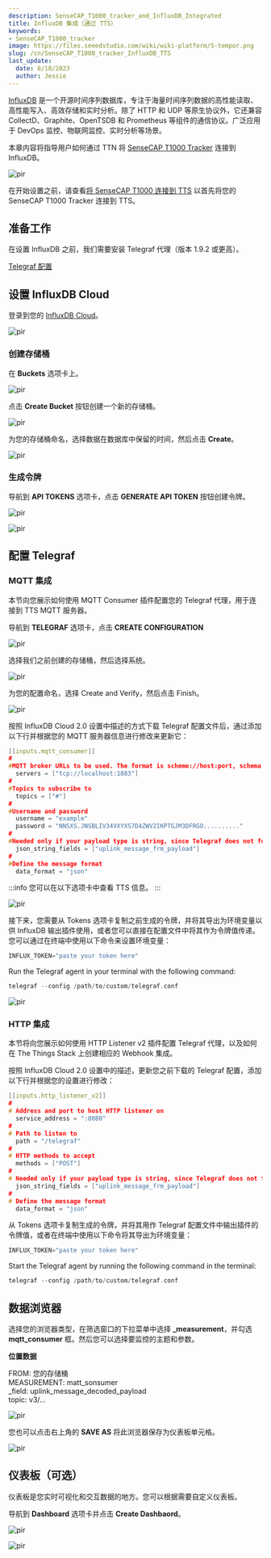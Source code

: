 ```yaml
---
description: SenseCAP_T1000_tracker_and_InfluxDB_Integrated
title: InfluxDB 集成（通过 TTS）
keywords:
- SenseCAP_T1000_tracker
image: https://files.seeedstudio.com/wiki/wiki-platform/S-tempor.png
slug: /cn/SenseCAP_T1000_tracker_InfluxDB_TTS
last_update:
  date: 8/18/2023
  author: Jessie
---
```



[InfluxDB](https://docs.influxdata.com/influxdb/v2.0/get-started/) 是一个开源时间序列数据库，专注于海量时间序列数据的高性能读取、高性能写入、高效存储和实时分析。除了 HTTP 和 UDP 等原生协议外，它还兼容 CollectD、Graphite、OpenTSDB 和 Prometheus 等组件的通信协议。广泛应用于 DevOps 监控、物联网监控、实时分析等场景。

本章内容将指导用户如何通过 TTN 将 [SenseCAP T1000 Tracker](https://www.seeedstudio.com/SenseCAP-Card-Tracker-T1000-A-p-5697.html) 连接到 InfluxDB。

<p style={{textAlign: 'center'}}><img src="https://files.seeedstudio.com/wiki/SenseCAP/Tracker/influx_sense.png" alt="pir" width={800} height="auto" /></p>

在开始设置之前，请查看[将 SenseCAP T1000 连接到 TTS](https://wiki.seeedstudio.com/SenseCAP_T1000_tracker_TTN) 以首先将您的 SenseCAP T1000 Tracker 连接到 TTS。

## 准备工作

在设置 InfluxDB 之前，我们需要安装 Telegraf 代理（版本 1.9.2 或更高）。

[Telegraf 配置](https://docs.influxdata.com/influxdb/v2.0/telegraf-configs/)

## 设置 InfluxDB Cloud

登录到您的 [InfluxDB Cloud](https://us-east-1-1.aws.cloud2.influxdata.com/)。

<p style={{textAlign: 'center'}}><img src="https://files.seeedstudio.com/wiki/SenseCAP/Tracker/buckets.png" alt="pir" width={800} height="auto" /></p>

### 创建存储桶

在 **Buckets** 选项卡上。

<p style={{textAlign: 'center'}}><img src="https://files.seeedstudio.com/wiki/SenseCAP/Tracker/buckets.png" alt="pir" width={800} height="auto" /></p>

点击 **Create Bucket** 按钮创建一个新的存储桶。

<p style={{textAlign: 'center'}}><img src="https://files.seeedstudio.com/wiki/SenseCAP/Tracker/createbucket.png" alt="pir" width={800} height="auto" /></p>

为您的存储桶命名，选择数据在数据库中保留的时间，然后点击 **Create**。

<p style={{textAlign: 'center'}}><img src="https://files.seeedstudio.com/wiki/SenseCAP/Tracker/create_done.png" alt="pir" width={800} height="auto" /></p>

### 生成令牌

导航到 **API TOKENS** 选项卡，点击 **GENERATE API TOKEN** 按钮创建令牌。

<p style={{textAlign: 'center'}}><img src="https://files.seeedstudio.com/wiki/SenseCAP/Tracker/get_token.png" alt="pir" width={800} height="auto" /></p>

<p style={{textAlign: 'center'}}><img src="https://files.seeedstudio.com/wiki/SenseCAP/Tracker/create_done.png" alt="pir" width={800} height="auto" /></p>

## 配置 Telegraf

### MQTT 集成

本节向您展示如何使用 MQTT Consumer 插件配置您的 Telegraf 代理，用于连接到 TTS MQTT 服务器。

导航到 **TELEGRAF** 选项卡，点击 **CREATE CONFIGURATION**

<p style={{textAlign: 'center'}}><img src="https://files.seeedstudio.com/wiki/SenseCAP/Tracker/telegraf.png" alt="pir" width={800} height="auto" /></p>

选择我们之前创建的存储桶，然后选择系统。

<p style={{textAlign: 'center'}}><img src="https://files.seeedstudio.com/wiki/SenseCAP/Tracker/create_telegraf.png" alt="pir" width={800} height="auto" /></p>

为您的配置命名，选择 Create and Verify，然后点击 Finish。

<p style={{textAlign: 'center'}}><img src="https://files.seeedstudio.com/wiki/SenseCAP/Tracker/download_config.png" alt="pir" width={800} height="auto" /></p>

按照 InfluxDB Cloud 2.0 设置中描述的方式下载 Telegraf 配置文件后，通过添加以下行并根据您的 MQTT 服务器信息进行修改来更新它：

```cpp
[[inputs.mqtt_consumer]]
#
#MQTT broker URLs to be used. The format is scheme://host:port, schema can be tcp, ssl, or ws.
  servers = ["tcp://localhost:1883"]
#
#Topics to subscribe to
  topics = ["#"]
#
#Username and password
  username = "example"
  password = "NNSXS.JNSBLIV34VXYXS7D4ZWV2IKPTGJM3DFRGO.........."
#
#Needed only if your payload type is string, since Telegraf does not forward data of this type by default
  json_string_fields = ["uplink_message_frm_payload"]
#
#Define the message format
  data_format = "json"
```

:::info
您可以在以下选项卡中查看 TTS 信息。
:::

<p style={{textAlign: 'center'}}><img src="https://files.seeedstudio.com/wiki/SenseCAP/Tracker/TTS_info.png" alt="pir" width={800} height="auto" /></p>

接下来，您需要从 Tokens 选项卡复制之前生成的令牌，并将其导出为环境变量以供 InfluxDB 输出插件使用，或者您可以直接在配置文件中将其作为令牌值传递。您可以通过在终端中使用以下命令来设置环境变量：

```cpp
INFLUX_TOKEN="paste your token here"
```

Run the Telegraf agent in your terminal with the following command:

```cpp
telegraf --config /path/to/custom/telegraf.conf
```

<p style={{textAlign: 'center'}}><img src="https://files.seeedstudio.com/wiki/SenseCAP/Tracker/connected_MQTT.png" alt="pir" width={800} height="auto" /></p>

### HTTP 集成

本节将向您展示如何使用 HTTP Listener v2 插件配置 Telegraf 代理，以及如何在 The Things Stack 上创建相应的 Webhook 集成。

按照 InfluxDB Cloud 2.0 设置中的描述，更新您之前下载的 Telegraf 配置，添加以下行并根据您的设置进行修改：

```cpp
[[inputs.http_listener_v2]]
#
# Address and port to host HTTP listener on
  service_address = ":8080"
#
# Path to listen to
  path = "/telegraf"
#
# HTTP methods to accept
  methods = ["POST"]
#
# Needed only if your payload type is string, since Telegraf does not forward data of this type by default
  json_string_fields = ["uplink_message_frm_payload"]
#
# Define the message format
  data_format = "json"
```

从 Tokens 选项卡复制生成的令牌，并将其用作 Telegraf 配置文件中输出插件的令牌值，或者在终端中使用以下命令将其导出为环境变量：

```cpp
INFLUX_TOKEN="paste your token here"
```

Start the Telegraf agent by running the following command in the terminal:

```cpp
telegraf --config /path/to/custom/telegraf.conf
```

## 数据浏览器

选择您的浏览器类型，在筛选窗口的下拉菜单中选择 **_measurement**，并勾选 **mqtt_consumer** 框。然后您可以选择要监控的主题和参数。

**位置数据**

FROM: 您的存储桶 <br />
MEASUREMENT: matt_sonsumer <br />
_field: uplink_message_decoded_payload <br />
topic: v3/...

<p style={{textAlign: 'center'}}><img src="https://files.seeedstudio.com/wiki/SenseCAP/Tracker/map-done.png" alt="pir" width={800} height="auto" /></p>

您也可以点击右上角的 **SAVE AS** 将此浏览器保存为仪表板单元格。

<p style={{textAlign: 'center'}}><img src="https://files.seeedstudio.com/wiki/SenseCAP/Tracker/saveas.png" alt="pir" width={800} height="auto" /></p>

## 仪表板（可选）

仪表板是您实时可视化和交互数据的地方。您可以根据需要自定义仪表板。

导航到 **Dashboard** 选项卡并点击 **Create Dashbaord**。
<p style={{textAlign: 'center'}}><img src="https://files.seeedstudio.com/wiki/SenseCAP/Tracker/create_dashboard.png" alt="pir" width={800} height="auto" /></p>

<p style={{textAlign: 'center'}}><img src="https://files.seeedstudio.com/wiki/SenseCAP/Tracker/influx_dashbaord.png" alt="pir" width={800} height="auto" /></p>
